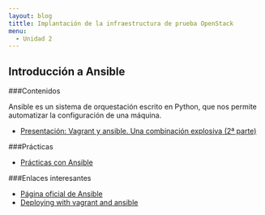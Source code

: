 ```yaml
---
layout: blog
tittle: Implantación de la infraestructura de prueba OpenStack
menu:
  - Unidad 2
---
```

## Introducción a Ansible

###Contenidos

Ansible es un sistema de orquestación escrito en Python, que nos permite automatizar la configuración de una máquina.

* [Presentación: Vagrant y ansible. Una combinación explosiva (2ª parte)](presentacion_ansible)

###Prácticas

* [Prácticas con Ansible](practica_ansible)

###Enlaces interesantes

* [Página oficial de Ansible](http://www.ansible.com/home)
* [Deploying with vagrant and ansible](https://speakerdeck.com/yeukhon/deploying-with-vagrant-and-ansible)


